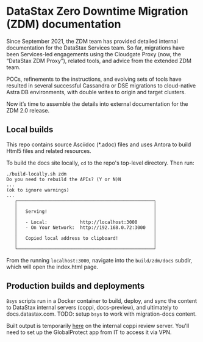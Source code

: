 # DataStax Zero Downtime Migration (ZDM) documentation

Since September 2021, the ZDM team has provided detailed internal documentation for the DataStax Services team. So far, migrations have been Services-led engagements using the Cloudgate Proxy (now, the “DataStax ZDM Proxy”), related tools, and advice from the extended ZDM team. 

POCs, refinements to the instructions, and evolving sets of tools have resulted in several successful Cassandra or DSE migrations to cloud-native Astra DB environments, with double writes to origin and target clusters. 

Now it’s time to assemble the details into external documentation for the ZDM 2.0 release.

## Local builds

This repo contains source Asciidoc (*.adoc) files and uses Antora to build Html5 files and related resources. 

To build the docs site locally, `cd` to the repo's top-level directory. Then run:

```
./build-locally.sh zdm
Do you need to rebuild the APIs? (Y or N)N
...
(ok to ignore warnings)
...
   ┌──────────────────────────────────────────────────┐
   │                                                  │
   │   Serving!                                       │
   │                                                  │
   │   - Local:            http://localhost:3000      │
   │   - On Your Network:  http://192.168.0.72:3000   │
   │                                                  │
   │   Copied local address to clipboard!             │
   │                                                  │
   └──────────────────────────────────────────────────┘
```

From the running `localhost:3000`, navigate into the `build/zdm/docs` subdir, which will open the index.html page.

## Production builds and deployments

`Bsys` scripts run in a Docker container to build, deploy, and sync the content to DataStax internal servers (coppi, docs-preview), and ultimately to docs.datastax.com.  TODO: setup `bsys` to work with migration-docs content.

Built output is temporarily [here](https://coppi.sjc.dsinternal.org/en/zdm/docs/index.html) on the internal coppi review server. You'll need to set up the GlobalProtect app from IT to access it via VPN.
